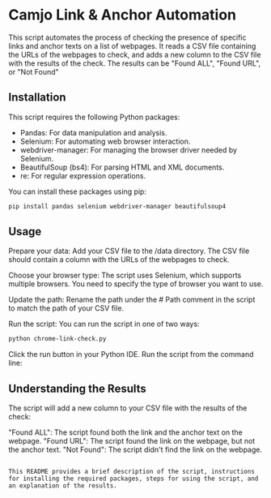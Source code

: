 # Camjo Link & Anchor Automation

This script automates the process of checking the presence of specific links and anchor texts on a list of webpages. It reads a CSV file containing the URLs of the webpages to check, and adds a new column to the CSV file with the results of the check. The results can be "Found ALL", "Found URL", or "Not Found"

## Installation

This script requires the following Python packages:

- Pandas: For data manipulation and analysis.
- Selenium: For automating web browser interaction.
- webdriver-manager: For managing the browser driver needed by Selenium.
- BeautifulSoup (bs4): For parsing HTML and XML documents.
- re: For regular expression operations.

You can install these packages using pip:

```bash
pip install pandas selenium webdriver-manager beautifulsoup4
```

## Usage
Prepare your data: Add your CSV file to the /data directory. The CSV file should contain a column with the URLs of the webpages to check.

Choose your browser type: The script uses Selenium, which supports multiple browsers. You need to specify the type of browser you want to use.

Update the path: Rename the path under the # Path comment in the script to match the path of your CSV file.

Run the script: You can run the script in one of two ways:

```bash
python chrome-link-check.py
```

Click the run button in your Python IDE.
Run the script from the command line:

## Understanding the Results
The script will add a new column to your CSV file with the results of the check:

"Found ALL": The script found both the link and the anchor text on the webpage.
"Found URL": The script found the link on the webpage, but not the anchor text.
"Not Found": The script didn't find the link on the webpage.
```

This README provides a brief description of the script, instructions for installing the required packages, steps for using the script, and an explanation of the results.



